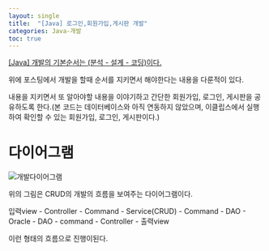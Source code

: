 ```yaml
---
layout: single
title:  "[Java] 로그인,회원가입,게시판 개발"
categories: Java-개발
toc: true
---
```



[[Java] 개발의 기본순서는 (분석 - 설계 - 코딩)이다.](https://98jungwoo.github.io/java/development/)

위에 포스팅에서 개발을 할때 순서를 지키면서 해야한다는 내용을 다룬적이 있다.

내용을 지키면서 또 알아야할 내용을 이야기하고 간단한 회원가입, 로그인, 게시판을 공유하도록 한다.(본 코드는 데이터베이스와 아직 연동하지 않았으며, 이클립스에서 실행 하여 확인할 수 있는 회원가입, 로그인, 게시판이다.)

# 다이어그램 #

![개발다이어그램](https:/images/2023-04-01-development/개발다이어그램.JPG)

위의 그림은 CRUD의 개발의 흐름을 보여주는 다이어그램이다.

입력view - Controller - Command - Service(CRUD) - Command - DAO - Oracle - DAO - command - Controller - 출력view

이런 형태의 흐름으로 진행이된다.